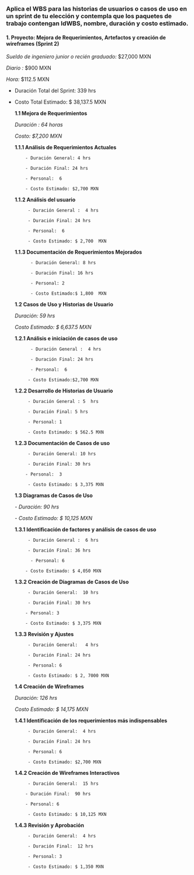 ### Aplica el WBS para las historias de usuarios o casos de uso en un sprint de tu elección y contempla que los paquetes de trabajo contengan IdWBS, nombre, duración y costo estimado. 
  
   #### 1. Proyecto: Mejora de Requerimientos, Artefactos y creación de wireframes (Sprint 2) 
   
*Sueldo de ingeniero junior o recién graduado:* $27,000 MXN 

*Diario :* $900 MXN

*Hora:* $112.5 MXN 

 - Duración Total del Sprint:  339 hrs
     
- Costo Total Estimado:  $ 38,137.5 MXN
  
  **1.1 Mejora de Requerimientos**
  
  *Duración :  64 horas*
  
  *Costo: $7,200 MXN*

  **1.1.1 Análisis de Requerimientos Actuales**

          - Duración General: 4 hrs

          - Duración Final: 24 hrs

          - Personal:  6

          - Costo Estimado: $2,700 MXN
      
  **1.1.2 Análisis del usuario**
  
           - Duración General :  4 hrs

           - Duración Final: 24 hrs 

           - Personal:  6        

           - Costo Estimado: $ 2,700  MXN
  
  **1.1.3 Documentación de Requerimientos Mejorados**
  
            - Duración General: 8 hrs

            - Duración Final: 16 hrs
           
            - Personal: 2

            - Costo Estimado:$ 1,800  MXN
           
   **1.2 Casos de Uso y Historias de Usuario**
  
  *Duración:  59 hrs*
  
  *Costo Estimado: $ 6,637.5 MXN*
  
  **1.2.1 Análisis e iniciación de casos de uso**
  
            - Duración General :  4 hrs

            - Duración Final: 24 hrs

            - Personal:  6
  
           - Costo Estimado:$2,700 MXN
  
  **1.2.2 Desarrollo de Historias de Usuario**
  
           - Duración General : 5  hrs
    
           - Duración Final: 5 hrs
  
           - Personal: 1
  
           - Costo Estimado: $ 562.5 MXN
  
  **1.2.3 Documentación de Casos de uso**
  
           - Duración General: 10 hrs
   
           - Duración Final: 30 hrs
  
          - Personal:  3
  
           - Costo Estimado: $ 3,375 MXN
           
   **1.3 Diagramas de Casos de Uso**
  
   *- Duración: 90 hrs*
  
  *- Costo Estimado: $ 10,125 MXN*
  
  **1.3.1 Identificación de factores y análisis de casos de uso**
  
           - Duración General :  6 hrs

           - Duración Final: 36 hrs

            - Personal: 6 

          - Costo Estimado: $ 4,050 MXN
      
  **1.3.2 Creación de Diagramas de Casos de Uso**
  
           - Duración General:  10 hrs

           - Duración Final: 30 hrs
  
          - Personal: 3
  
          - Costo Estimado: $ 3,375 MXN
  
  **1.3.3 Revisión y Ajustes**
  
           - Duración General:   4 hrs

           - Duración Final: 24 hrs
  
           - Personal: 6
  
           - Costo Estimado: $ 2, 7000 MXN
           
   **1.4 Creación de Wireframes**
  
  *Duración: 126 hrs*
  
   *Costo Estimado: $ 14,175  MXN*
  
   **1.4.1 Identificación de los requerimientos más indispensables**
  
           - Duración General:  4 hrs
   
           - Duración Final: 24 hrs
  
           - Personal: 6
  
           - Costo Estimado: $2,700 MXN
  
   **1.4.2 Creación de Wireframes Interactivos**
  
           - Duración General:  15 hrs

          - Duración Final:  90 hrs
  
          - Personal: 6
  
           - Costo Estimado: $ 10,125 MXN
  
   **1.4.3 Revisión y Aprobación**
  
           - Duración General:  4 hrs

           - Duración Final:  12 hrs
  
           - Personal: 3
  
           - Costo Estimado: $ 1,350 MXN

